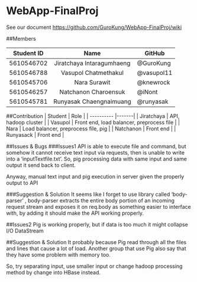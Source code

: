 # WebApp-FinalProj

See our document https://github.com/GuroKung/WebApp-FinalProj/wiki

##Members

| Student ID | Name | GitHub |
| ---------- |:-------:| -------------------- |
| 5610546702 | Jiratchaya Intaragumhaeng | @GuroKung |
| 5610546788 | Vasupol Chatmethakul | @vasupol11 |
| 5610545706 | Nara Surawit | @knewrock |
| 5610546257 | Natchanon Charoensuk | @iNont |
| 5610545781 | Runyasak Chaengnaimuang | @runyasak |

##Contribution
| Student | Role | 
| ---------- |-------| 
| Jiratchaya | API, hadoop cluster |
| Vasupol | Front end, load balancer, preprocess file |
| Nara | Load balancer, preprocess file, pig |
| Natchanon | Front end |
| Runyasack | Front end |

##Issues & Bugs
###Issues1
API is able to execute file and command, but somehow it cannot receive text input via requests, then is unable to write into a ‘inputTextfile.txt’. So, pig processing data with same input and same output it send back to client.

Anyway, manual text input and pig execution in server given the properly output to API 

###Suggestion & Solution
It seems like I forget to use library called ‘body-parser’ , body-parser extracts the entire body portion of an incoming request stream and exposes it on req.body as something easier to interface with, by adding it should make the API working properly.

##Issues2
Pig is working properly, but if data is too much it might collapse I/O DataStream

##Suggestion & Solution
It probably because Pig read through all the files and lines that cause a lot of load. Another group that use Pig also say that they have some problem with memory too.

So, try separating input, use smaller input or change hadoop processing method by change into HBase instead.
